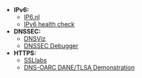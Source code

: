 - **IPv6:** 
  - [IP6.nl](https://ip6.nl/)
  - [IPv6 health check](https://www.mythic-beasts.com/ipv6/health-check/) 
- **DNSSEC:**
  - [DNSViz](http://dnsviz.net/)
  - [DNSSEC Debugger](https://dnssec-debugger.verisignlabs.com/) 
- **HTTPS:**
  - [SSLlabs](https://www.ssllabs.com/ssltest/)
  - [DNS-OARC DANE/TLSA Demonstration](http://dane.dns-oarc.net/)
